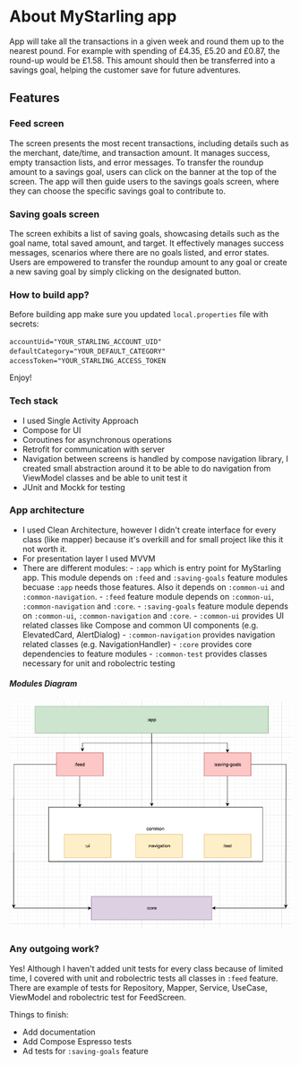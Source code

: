 # About MyStarling app
App will take all the transactions in a given week and round them up to the nearest pound. For example with spending of £4.35, £5.20 and £0.87, the round-up would be £1.58. This amount should then be transferred into a savings goal, helping the customer save for future adventures.

## Features

### Feed screen
The screen presents the most recent transactions, including details such as the merchant, date/time, and transaction amount. It manages success, empty transaction lists, and error messages. To transfer the roundup amount to a savings goal, users can click on the banner at the top of the screen. The app will then guide users to the savings goals screen, where they can choose the specific savings goal to contribute to.

### Saving goals screen
The screen exhibits a list of saving goals, showcasing details such as the goal name, total saved amount, and target. It effectively manages success messages, scenarios where there are no goals listed, and error states. Users are empowered to transfer the roundup amount to any goal or create a new saving goal by simply clicking on the designated button.

### How to build app?
Before building app make sure you updated `local.properties` file with secrets:

`accountUid="YOUR_STARLING_ACCOUNT_UID"`
`defaultCategory="YOUR_DEFAULT_CATEGORY"`
`accessToken="YOUR_STARLING_ACCESS_TOKEN`

Enjoy!

### Tech stack
- I used Single Activity Approach
- Compose for UI
- Coroutines for asynchronous operations
- Retrofit for communication with server
- Navigation between screens is handled by compose navigation library, I created small abstraction around it to be able to do navigation from ViewModel classes and be able to unit test it
- JUnit and Mockk for testing

### App architecture
- I used Clean Architecture, however I didn't create interface for every class (like mapper) because it's overkill and for small project like this it not worth it.
- For presentation layer I used MVVM
- There are different modules:
        - `:app` which is entry point for MyStarling app. This module depends on `:feed` and `:saving-goals` feature modules becuase `:app` needs those features. Also it depends on `:common-ui` and `:common-navigation`. 
        - `:feed` feature module depends on `:common-ui`, `:common-navigation` and `:core`.
        - `:saving-goals` feature module depends on `:common-ui`, `:common-navigation` and `:core`. 
        -  `:common-ui` provides UI related classes like Compose and common UI components (e.g. ElevatedCard, AlertDialog)
        -  `:common-navigation` provides navigation related classes (e.g. NavigationHandler)
        -  `:core` provides core dependencies to feature modules
        -  `:common-test` provides classes necessary for unit and robolectric testing

##### Modules Diagram

<img src="pictures/diagram.png" width="900">

### Any outgoing work?
Yes! Although I haven't added unit tests for every class because of limited time, I covered with unit and robolectric tests all classes in `:feed` feature. There are example of tests for Repository, Mapper, Service, UseCase, ViewModel and robolectric test for FeedScreen.

Things to finish:
- Add documentation
- Add Compose Espresso tests
- Ad tests for `:saving-goals` feature
